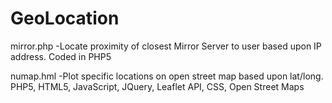 # GeoLocation
mirror.php -Locate proximity of closest Mirror Server to user based upon IP address.   Coded in PHP5

numap.hml -Plot specific locations on open street map based upon lat/long. PHP5, HTML5, JavaScript, JQuery, Leaflet API, CSS, Open Street Maps

